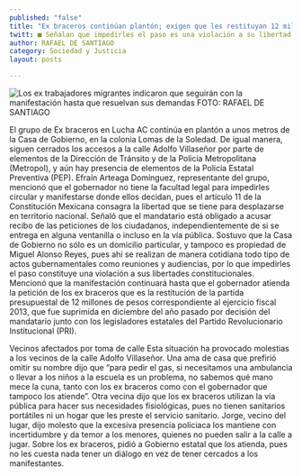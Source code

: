 ```yaml
---
published: "false"
title: "Ex braceros continúan plantón; exigen que les restituyan 12 millones de pesos "
twitt: ■ Señalan que impedirles el paso es una violación a su libertad de tránsito
author: RAFAEL DE SANTIAGO
category: Sociedad y Justicia
layout: posts

---
```


![Los ex trabajadores migrantes indicaron que seguirán con la manifestación hasta que resuelvan sus demandas FOTO: RAFAEL DE SANTIAGO](http://i.imgur.com/01KtKkBm.jpg)

El grupo de Ex braceros en Lucha AC continúa en plantón a unos metros de la Casa de Gobierno, en la colonia Lomas de la Soledad.
De igual manera, siguen cerrados los accesos a la calle Adolfo Villaseñor por parte de elementos de la Dirección de Tránsito y de la Policía Metropolitana (Metropol), y aún hay presencia de elementos de la Policía Estatal Preventiva (PEP).
Efraín Arteaga Domínguez, representante del grupo, mencionó que el gobernador no tiene la facultad legal para impedirles circular y manifestarse donde ellos decidan, pues el artículo 11 de la Constitución Mexicana consagra la libertad que se tiene para desplazarse en territorio nacional.
Señaló que el mandatario está obligado a acusar recibo de las peticiones de los ciudadanos, independientemente de si se entrega en alguna ventanilla o incluso en la vía pública.
Sostuvo que la Casa de Gobierno no sólo es un domicilio particular, y tampoco es propiedad de Miguel Alonso Reyes, pues ahí se realizan de manera cotidiana todo tipo de actos gubernamentales como reuniones y audiencias, por lo que impedirles el paso constituye una violación a sus libertades constitucionales.
Mencionó que la manifestación continuará hasta que el gobernador atienda la petición de los ex braceros que es la restitución de la partida presupuestal de 12 millones de pesos correspondiente al ejercicio fiscal 2013, que fue suprimida en diciembre del año pasado por decisión del mandatario junto con los legisladores estatales del Partido Revolucionario Institucional (PRI).

Vecinos afectados
por toma de calle
Esta situación ha provocado molestias a los vecinos de la calle Adolfo Villaseñor. Una ama de casa que prefirió omitir su nombre dijo que “para pedir el gas, si necesitamos una ambulancia o llevar a los niños a la escuela es un problema, no sabemos qué mano mece la cuna, tanto con los ex braceros como con el gobernador que tampoco los atiende”.
Otra vecina dijo que los ex braceros utilizan la vía pública para hacer sus necesidades fisiológicas, pues no tienen sanitarios portátiles ni un hogar que les preste el servicio sanitario.
Jorge, vecino del lugar, dijo molesto que la excesiva presencia policiaca los mantiene con incertidumbre y da temor a los menores, quienes no pueden salir a la calle a jugar. Sobre los ex braceros, pidió a Gobierno estatal que los atienda, pues no les cuesta nada tener un diálogo en vez de tener cercados a los manifestantes.
